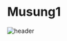 # Musung1
![header](https://capsule-render.vercel.app/api?type=soft&color=auto&height=300&section=header&text=Musung&fontSize=90)
